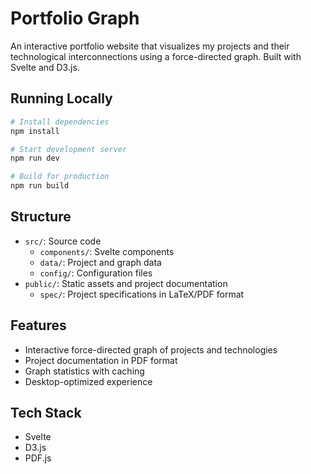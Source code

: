 # Portfolio Graph

An interactive portfolio website that visualizes my projects and their technological interconnections using a force-directed graph. Built with Svelte and D3.js.

## Running Locally

```bash
# Install dependencies
npm install

# Start development server
npm run dev

# Build for production
npm run build
```

## Structure

- `src/`: Source code
  - `components/`: Svelte components
  - `data/`: Project and graph data
  - `config/`: Configuration files
- `public/`: Static assets and project documentation
  - `spec/`: Project specifications in LaTeX/PDF format

## Features

- Interactive force-directed graph of projects and technologies
- Project documentation in PDF format
- Graph statistics with caching
- Desktop-optimized experience

## Tech Stack

- Svelte
- D3.js
- PDF.js
